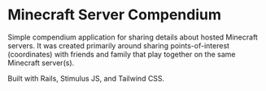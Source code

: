 # Minecraft Server Compendium

Simple compendium application for sharing details about hosted Minecraft servers. It was created
primarily around sharing points-of-interest (coordinates) with friends and family that play together
on the same Minecraft server(s).

Built with Rails, Stimulus JS, and Tailwind CSS.
